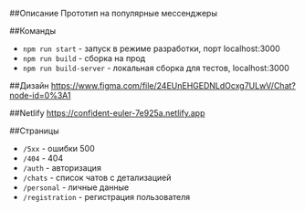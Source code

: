 ##Описание
Прототип на популярные мессенджеры

##Команды

- `npm run start` - запуск в режиме разработки, порт localhost:3000
- `npm run build` - сборка на прод
- `npm run build-server` - локальная сборка для тестов, localhost:3000

##Дизайн
https://www.figma.com/file/24EUnEHGEDNLdOcxg7ULwV/Chat?node-id=0%3A1

##Netlify
https://confident-euler-7e925a.netlify.app

##Страницы

- `/5xx` - ошибки 500
- `/404` - 404
- `/auth` - авторизация
- `/chats` - список чатов с детализацией
- `/personal` - личные данные
- `/registration` - регистрация пользователя
